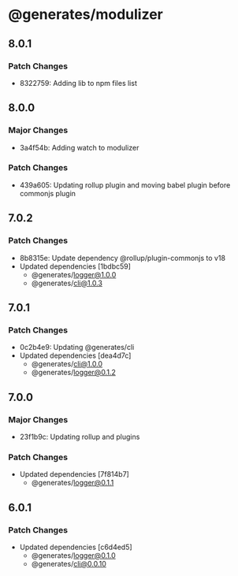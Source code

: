 # @generates/modulizer

## 8.0.1

### Patch Changes

- 8322759: Adding lib to npm files list

## 8.0.0

### Major Changes

- 3a4f54b: Adding watch to modulizer

### Patch Changes

- 439a605: Updating rollup plugin and moving babel plugin before commonjs plugin

## 7.0.2

### Patch Changes

- 8b8315e: Update dependency @rollup/plugin-commonjs to v18
- Updated dependencies [1bdbc59]
  - @generates/logger@1.0.0
  - @generates/cli@1.0.3

## 7.0.1

### Patch Changes

- 0c2b4e9: Updating @generates/cli
- Updated dependencies [dea4d7c]
  - @generates/cli@1.0.0
  - @generates/logger@0.1.2

## 7.0.0

### Major Changes

- 23f1b9c: Updating rollup and plugins

### Patch Changes

- Updated dependencies [7f814b7]
  - @generates/logger@0.1.1

## 6.0.1

### Patch Changes

- Updated dependencies [c6d4ed5]
  - @generates/logger@0.1.0
  - @generates/cli@0.0.10
